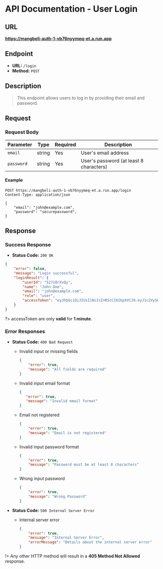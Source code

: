# **API Documentation - User Login**

## URL

**https://mangbeli-auth-1-vb76nyymeq-et.a.run.app**

## Endpoint

- **URL:** `/login`
- **Method:** `POST`

## Description

> This endpoint allows users to log in by providing their email and password.

## Request

### Request Body

| Parameter | Type   | Required | Description                            |
| --------- | ------ | -------- | -------------------------------------- |
| `email`   | string | Yes      | User's email address                   |
| `password`| string | Yes      | User's password (at least 8 characters)|

#### Example
```http
POST https://mangbeli-auth-1-vb76nyymeq-et.a.run.app/login
Content-Type: application/json

{
    "email": "john@example.com",
    "password": "securepassword",
}
```

## Response

### Success Response

- **Status Code:** `200 OK`
```json
{
  	"error": false,
  	"message": "Login successful",
  	"loginResult": {
    	"userId": "527s8rXvQy",
    	"name": "John Doe",
    	"email": "john@example.com",
    	"role": "user",
    	"accessToken": "eyJhbGciOiJIUsI1NiIsInR5cCI6IkpXVCJ9.eyJ1c2VySWQiOiI1MjdHOHJYdlF5IiwiZW1haWwiOiJmYWl6QG1hbmdiZWxpLmNvbSIsInJsbGUiOiJ1c2VyIiwiaWF0IjoxNzAxNzYzODEzsCJleHAiOjE3MDE4NTAyMTN9.dIcsi2GJaBD_0JDQ17lPplmJbsh16mxtk8OsqfVPVug"
	}
}
```

?> accessToken are only **valid** for **1 minute**.

### Error Responses

- **Status Code:** `400 Bad Request`
    - Invalid input or missing fields
        ```json
        {
            "error": true,
            "message": "All fields are required"
        }
        ```

    - Invalid input email format
         ```json
        {
            "error": true,
            "message": "Invalid email format"
        }
        ```

    - Email not registered
        ```json
        {
            "error": true,
            "message": "Email is not registered"
        }
        ```

    - Invalid input password format
        ```json
        {
            "error": true,
            "message": "Password must be at least 8 characters"
        }
        ```

	- Wrong input password
		```json
		{
			"error": true,
            "message": "Wrong Password"
		}
		```

- **Status Code:** `500 Internal Server Error`
    - Internal server error
        ```json
        {
            "error": true,
            "message": "Internal Server Error",
            "errorMessage": "Details about the internal server error"
        }
        ```

!> Any other HTTP method will result in a **405 Method Not Allowed** response.
